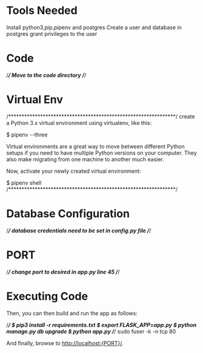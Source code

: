 # Tools Needed 

Install python3,pip,pipenv and postgres
Create a user and database in postgres
grant privileges to the user 

# Code
/***************************************************************/
Move to the code directory
/***************************************************************/

# Virtual Env
/***************************************************************/
create a Python 3.x virtual environment using virtualenv, like this:

$ pipenv --three


Virtual environments are a great way to move between different Python setups if you need to have multiple Python versions on your computer.  They also make migrating from one machine to another much easier.

Now, activate your newly created virtual environment:

$ pipenv shell
/***************************************************************/



# Database Configuration
/***************************************************************/
database credentials need to be set in config.py file 
/***************************************************************/



# PORT
/***************************************************************/
change port to  desired in app.py line 45
/***************************************************************/



# Executing Code
Then, you can then build and run the app as follows:

/***************************************************************/
$ pip3 install -r requirements.txt
$ export FLASK_APP=app.py
$ python manage.py db upgrade
$ python app.py
/***************************************************************/
sudo fuser -k -n tcp 80

And finally, browse to [http://localhost:{PORT}/](http://localhost:{PORT}).
